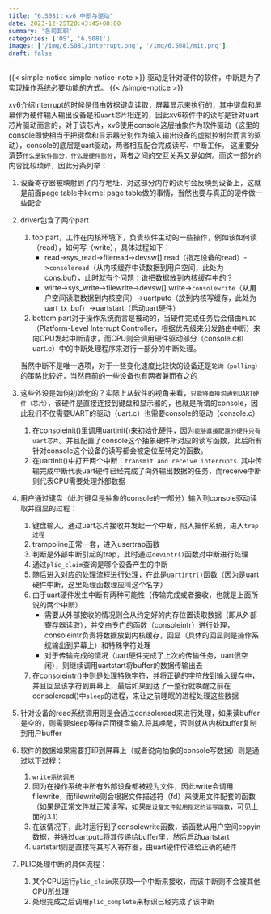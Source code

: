 ```yaml
---
title: "6.S081：xv6 中断与驱动"
date: 2023-12-25T20:43:45+08:00
summary: '各司其职'
categories: ['OS', '6.S081']
images: ['/img/6.S081/interrupt.png', '/img/6.S081/mit.png']
draft: false
---
```

{{< simple-notice simple-notice-note >}}
驱动是针对硬件的软件，中断是为了实现操作系统必要功能的方式。
{{< /simple-notice >}}

xv6介绍Interrupt的时候是借由数据键盘读取，屏幕显示来执行的，其中键盘和屏幕作为硬件输入输出设备是和`uart芯片`相连的，因此xv6软件中的读写是针对uart芯片驱动而言的，对于该芯片，xv6使用console这层抽象作为软件驱动（这里的console即使相当于把键盘和显示器分别作为输入输出设备的虚拟控制台而言的驱动），console的底层是uart驱动，两者相互配合完成读写、中断工作。
这里要分清楚`什么是软件部分，什么是硬件部分`，两者之间的交互关系又是如何。而这一部分的内容比较琐碎，因此分条列举：

1. 设备寄存器被映射到了内存地址，对这部分内存的读写会反映到设备上，这就是前面page table中kernel page table做的事情，当然也要与真正的硬件做一些配合
2. driver包含了两个part
    1. top part，工作在内核环境下，负责软件主动的一些操作，例如该如何读（read），如何写（write），具体过程如下：
        * read->sys_read->fileread->devsw[].read（指定设备的read）->`consoleread`（从内核缓存中读数据到用户空间，此处为cons.buf），此时就有个问题：谁把数据放到内核缓存中的？
        * wirte->sys_write->filewrite->devsw[].write->`consolewrite`（从用户空间读取数据到内核空间）->uartputc（放到内核写缓存，此处为uart_tx_buf）->uartstart（启动uart硬件）
    2. bottom part对于操作系统而言是被动的，当硬件完成任务后会借由`PLIC`（Platform-Level Interrupt Controller，根据优先级来分发路由中断）来向CPU发起中断请求，而CPU则会调用硬件驱动部分（console.c和uart.c）中的中断处理程序来进行一部分的中断处理。

    当然中断不是唯一选项，对于一些变化速度比较快的设备还是`轮询（polling）`的策略比较好，当然目前的一些设备也有两者兼而有之的
3. 这些外设是如何初始化的？实际上从软件的视角来看，`只能够直接沟通到UART硬件（芯片）`，该硬件是直接连接到键盘和显示器的，也就是所谓的console，因此我们不仅需要UART的驱动（uart.c）也需要console的驱动（console.c）
    1. 在consoleinit()里调用uartinit()来初始化硬件，因为`能够直接配置的硬件只有uart芯片`。并且配置了console这个抽象硬件所对应的读写函数，此后所有针对console这个设备的读写都会被定位至特定的函数。
    2. 在uartinit()中打开两个中断：`transmit and receive interrupts`. 其中传输完成中断代表uart硬件已经完成了向外输出数据的任务，而receive中断则代表CPU需要处理外部数据
4. 用户通过键盘（此时键盘是抽象的console的一部分）输入到console驱动读取并回显的过程：
    1. 键盘输入，通过uart芯片接收并发起一个中断，陷入操作系统，进入`trap过程`
    2. trampoline正常一套，进入usertrap函数
    3. 判断是外部中断引起的trap，此时通过`devintr()`函数对中断进行处理
    4. 通过`plic_claim`查询是哪个设备产生的中断
    5. 随后进入对应的处理流程进行处理，在此是`uartintr()`函数（因为是uart硬件中断，这里处理函数理应叫这个名字）
    6. 由于uart硬件发生中断有两种可能性（传输完成或者接收，也就是上面所说的两个中断）
        * 需要从外部接收的情况则会从约定好的内存位置读取数据（即从外部寄存器读取），并交由专门的函数（consoleintr）进行处理，consoleintr负责将数据放到内核缓存，回显（具体的回显则是操作系统输出到屏幕上）和特殊字符处理
        * 对于传输完成的情况（uart硬件完成了上次的传输任务，uart很空闲），则继续调用uartstart将buffer的数据传输出去
    7. 在consoleintr()中则是处理特殊字符，并将正确的字符放到输入缓存中，并且回显该字符到屏幕上，最后如果到达了一整行就唤醒之前在consoleread()中`sleep`的进程，来让之前睡眠的进程处理这些数据
5. 针对设备的read系统调用则是会通过consoleread来进行处理，如果读buffer是空的，则需要sleep等待后面键盘输入将其唤醒，否则就从内核buffer复制到用户buffer
6. 软件的数据如果需要打印到屏幕上（或者说向抽象的console写数据）则是通过以下过程：
    1. `write系统调用`
    2. 因为在操作系统中所有外部设备都被视为文件，因此write会调用filewrite，而filewrite则会根据文件描述符（fd）来使用文件配套的函数（如果是正常文件就正常读写，如果`是设备文件就用指定的读写函数`，可见上面的3.1）
    3. 在该情况下，此时运行到了consolewrite函数，该函数从用户空间copyin数据，并通过uartputc将其传递给buffer里，然后启动uartstart
    4. uartstart则是直接将其写入寄存器，由uart硬件传递给正确的硬件
7. PLIC处理中断的具体流程：
    1. 某个CPU运行`plic_claim`来获取一个中断来接收，而该中断则不会被其他CPU所处理
    2. 处理完成之后调用`plic_complete`来标识已经完成了该中断

